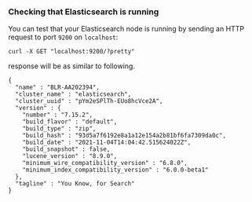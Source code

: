 ### Checking that Elasticsearch is running

You can test that your Elasticsearch node is running by sending an HTTP request to port `9200` on `localhost`:

```
curl -X GET "localhost:9200/?pretty"
```

response will be as similar to following.

```
{
  "name" : "BLR-AA202394",
  "cluster_name" : "elasticsearch",
  "cluster_uuid" : "pYm2eSPlTh-EUo8hcVce2A",
  "version" : {
    "number" : "7.15.2",
    "build_flavor" : "default",
    "build_type" : "zip",
    "build_hash" : "93d5a7f6192e8a1a12e154a2b81bf6fa7309da0c",
    "build_date" : "2021-11-04T14:04:42.515624022Z",
    "build_snapshot" : false,
    "lucene_version" : "8.9.0",
    "minimum_wire_compatibility_version" : "6.8.0",
    "minimum_index_compatibility_version" : "6.0.0-beta1"
  },
  "tagline" : "You Know, for Search"
}
```


